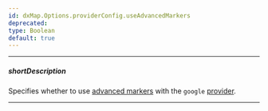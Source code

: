 ```yaml
---
id: dxMap.Options.providerConfig.useAdvancedMarkers
deprecated: 
type: Boolean
default: true
---
```

---
##### shortDescription
Specifies whether to use [advanced markers](https://developers.google.com/maps/documentation/javascript/advanced-markers/migration) with the `google` [provider](/api-reference/10%20UI%20Components/dxMap/1%20Configuration/provider.md '/Documentation/ApiReference/UI_Components/dxMap/Configuration/#provider').

---
<!-- Description goes here -->